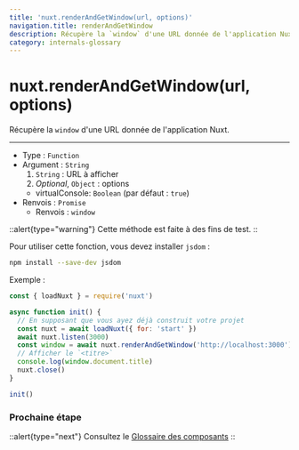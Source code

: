```yaml
---
title: 'nuxt.renderAndGetWindow(url, options)'
navigation.title: renderAndGetWindow
description: Récupère la `window` d'une URL donnée de l'application Nuxt.
category: internals-glossary
---
```

# nuxt.renderAndGetWindow(url, options)

Récupère la `window` d'une URL donnée de l'application Nuxt.

---

- Type : `Function`
- Argument : `String`
  1. `String` : URL à afficher
  2. _Optional_, `Object` : options
  - virtualConsole: `Boolean` (par défaut : `true`)
- Renvois : `Promise`
  - Renvois : `window`

::alert{type="warning"}
Cette méthode est faite à des fins de test.
::

Pour utiliser cette fonction, vous devez installer `jsdom` :

```bash
npm install --save-dev jsdom
```

Exemple :

```js
const { loadNuxt } = require('nuxt')

async function init() {
  // En supposant que vous ayez déjà construit votre projet
  const nuxt = await loadNuxt({ for: 'start' })
  await nuxt.listen(3000)
  const window = await nuxt.renderAndGetWindow('http://localhost:3000')
  // Afficher le `<titre>`
  console.log(window.document.title)
  nuxt.close()
}

init()
```

### Prochaine étape

::alert{type="next"}
Consultez le [Glossaire des composants](/docs/components-glossary/fetch)
::
